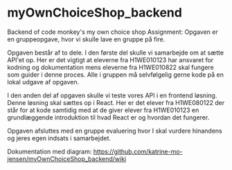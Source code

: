 # myOwnChoiceShop_backend
Backend of code monkey's my own choice shop
Assignment:
Opgaven er en gruppeopgave, hvor vi skulle lave en gruppe på fire. 

Opgaven består af to dele. I den første del skulle vi samarbejde om at sætte API'et op. Her er det vigtigt at eleverne fra H1WE010123 har ansvaret for kodning og dokumentation mens eleverne fra H1WE010822 skal fungere som guider i denne proces. Alle i gruppen må selvfølgelig gerne kode på en lokal udgave af opgaven.

I den anden del af opgaven skulle vi teste vores API i en frontend løsning. Denne løsning skal sættes op i React. Her er det elever fra H1WE080122 der står for at kode samtidig med at de giver elever fra H1WE010123 en grundlæggende introduktion til hvad React er og hvordan det fungerer.

Opgaven afsluttes med en gruppe evaluering hvor I skal vurdere hinandens og jeres egen indsats i samarbejdet.

Dokumentation med diagram: https://github.com/katrine-mo-jensen/myOwnChoiceShop_backend/wiki 

